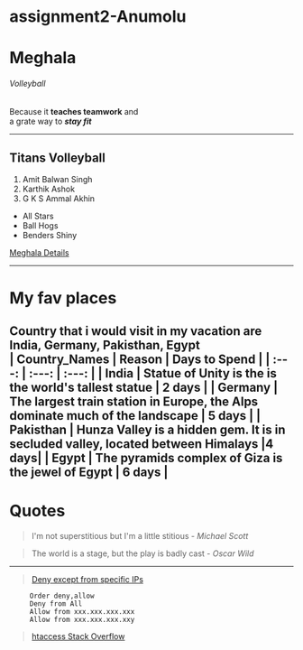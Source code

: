 # assignment2-Anumolu
# Meghala
###### Volleyball
Because it **teaches teamwork** and <br> a grate way to ***stay fit***

---
## Titans Volleyball 

1. Amit Balwan Singh
2. Karthik Ashok
3. G K S Ammal Akhin
- All Stars
- Ball Hogs 
- Benders Shiny

[Meghala Details](AboutMe.md)

 ---
 # My fav places
 
 Country that i would visit in my vacation are India, Germany, Pakisthan, Egypt <br>
 | **Country_Names** | **Reason** | **Days to Spend** |
 |      :---:        |     :---:  |     :---:         |
 |  India     | Statue of Unity is the is the world's tallest statue | 2 days |
 |  Germany   | The largest train station in Europe, the Alps dominate much of the landscape | 5 days |
 |  Pakisthan | Hunza Valley is a hidden gem. It is in secluded valley, located between Himalays |4 days|
 |  Egypt     | The pyramids complex of Giza is the jewel of Egypt | 6 days |
  ---
 # Quotes

> I'm not superstitious but I'm a little stitious - *Michael Scott* 

> The world is a stage, but the play is badly cast - *Oscar Wild*

---
> [Deny except from specific IPs](https://css-tricks.com/snippets/htaccess/denying-allowing-access/)
  
```
     Order deny,allow
     Deny from All
     Allow from xxx.xxx.xxx.xxx
     Allow from xxx.xxx.xxx.xxy

```
> [htaccess Stack Overflow](https://stackoverflow.com/questions/22012045/htaccess-rewrite-url-like-stack-overflow)  